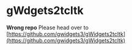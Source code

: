 gWdgets2tcltk
==============


**Wrong repo** Please head over to [https://github.com/gwidgets3/gWidgets2tcltk](https://github.com/gwidgets3/gWidgets2tcltk)


